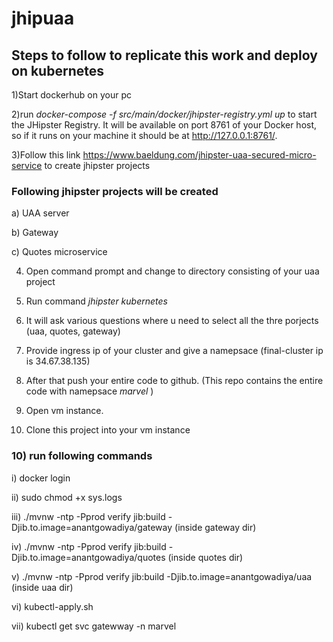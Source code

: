 # jhipuaa

## Steps to follow to replicate this work and deploy on kubernetes

1)Start dockerhub on your pc

2)run *docker-compose -f src/main/docker/jhipster-registry.yml up*   to start the JHipster Registry. It will be available on port 8761 of your Docker host, so if it runs on your machine it should be at http://127.0.0.1:8761/.

3)Follow this link https://www.baeldung.com/jhipster-uaa-secured-micro-service to create jhipster projects

### Following jhipster projects will be created 
a) UAA server

b) Gateway

c) Quotes microservice 

4) Open command prompt and change to directory consisting of your uaa project 

5) Run command *jhipster kubernetes*

6) It will ask various questions where u need to select all the thre porjects (uaa, quotes, gateway)

7) Provide ingress ip of your cluster and give a namepsace (final-cluster ip is 34.67.38.135)

8) After that push your entire code to github. (This repo contains the entire code with namepsace *marvel* )

9) Open vm instance.

10) Clone this project into your vm instance

### 10) run following commands 

i) docker login

ii) sudo chmod +x sys.logs

iii) ./mvnw -ntp -Pprod verify jib:build -Djib.to.image=anantgowadiya/gateway  (inside gateway dir)

iv) ./mvnw -ntp -Pprod verify jib:build -Djib.to.image=anantgowadiya/quotes (inside quotes dir)

v) ./mvnw -ntp -Pprod verify jib:build -Djib.to.image=anantgowadiya/uaa (inside uaa dir)

vi) kubectl-apply.sh

vii) kubectl get svc  gatewway -n marvel
